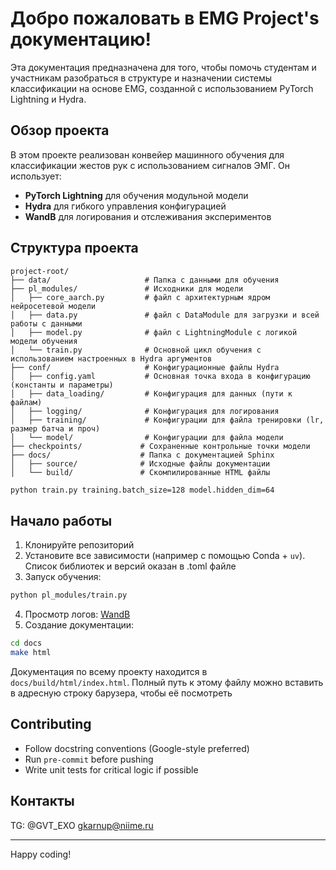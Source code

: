 # Добро пожаловать в EMG Project's документацию!

Эта документация предназначена для того, чтобы помочь студентам и участникам разобраться в структуре и назначении системы классификации на основе EMG, созданной с использованием PyTorch Lightning и Hydra.

## Обзор проекта

В этом проекте реализован конвейер машинного обучения для классификации жестов рук с использованием сигналов ЭМГ. Он использует:

- **PyTorch Lightning** для обучения модульной модели
- **Hydra** для гибкого управления конфигурацией
- **WandB** для логирования и отслеживания экспериментов

## Структура проекта

```
project-root/
├── data/                     # Папка с данными для обучения
├── pl_modules/               # Исходники для модели
│   ├── core_aarch.py         # файл с архитектурным ядром нейросетевой модели
│   ├── data.py               # файл с DataModule для загрузки и всей работы с данными
│   ├── model.py              # файл с LightningModule с логикой модели обучения
│   └── train.py              # Основной цикл обучения с использованием настроенных в Hydra аргументов
├── conf/                     # Конфигурационные файлы Hydra
│   ├── config.yaml           # Основная точка входа в конфигурацию (константы и параметры)
│   ├── data_loading/         # Конфигурация для данных (пути к файлам)
│   ├── logging/              # Конфигурация для логирования
│   ├── training/             # Конфигурации для файла тренировки (lr, размер батча и проч)
│   └── model/                # Конфигурации для файла модели
├── checkpoints/             # Сохраненные контрольные точки модели
├── docs/                    # Папка с документацией Sphinx
│   ├── source/              # Исходные файлы документации
│   └── build/               # Скомпилированные HTML файлы
```

```bash
python train.py training.batch_size=128 model.hidden_dim=64
```

## Начало работы

1. Клонируйте репозиторий
2. Установите все зависимости (например с помощью Conda + `uv`). Список библиотек и версий оказан в .toml файле
3. Запуск обучения:

```bash
python pl_modules/train.py
```

4. Просмотр логов: [WandB](https://wandb.ai)
5. Создание документации:

```bash
cd docs
make html
```

Документация по всему проекту находится в `docs/build/html/index.html`. Полный путь к этому файлу можно вставить в адресную строку барузера, чтобы её посмотреть

## Contributing

- Follow docstring conventions (Google-style preferred)
- Run `pre-commit` before pushing
- Write unit tests for critical logic if possible

## Контакты
TG: @GVT_EXO
gkarnup@niime.ru

---

Happy coding!

